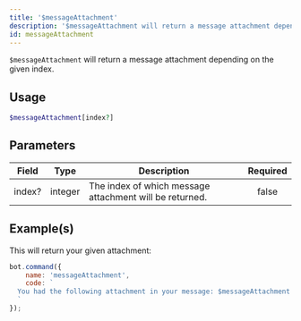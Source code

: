 ```yaml
---
title: '$messageAttachment'
description: '$messageAttachment will return a message attachment depending on the given index.'
id: messageAttachment
---
```


`$messageAttachment` will return a message attachment depending on the given index.

## Usage

```php
$messageAttachment[index?]
```

## Parameters

| Field  | Type    | Description                                             | Required |
| ------ | ------- | ------------------------------------------------------- |:--------:|
| index? | integer | The index of which message attachment will be returned. |  false   |

## Example(s)

This will return your given attachment:

```javascript
bot.command({
    name: 'messageAttachment',
    code: `
  You had the following attachment in your message: $messageAttachment
  `
});
```
